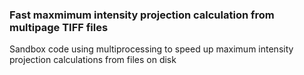 ### Fast maxmimum intensity projection calculation from multipage TIFF files

Sandbox code using multiprocessing to speed up maximum intensity projection calculations from files on disk
